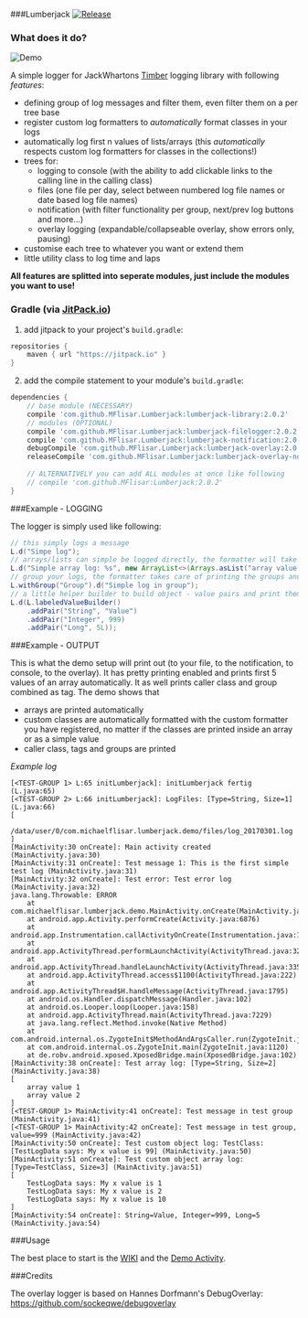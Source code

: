 ###Lumberjack [![Release](https://jitpack.io/v/MFlisar/Lumberjack.svg)](https://jitpack.io/#MFlisar/Lumberjack)

### What does it do?

![Demo](https://github.com/MFlisar/Lumberjack/blob/master/files/demo.gif?raw=true)

A simple logger for JackWhartons [Timber](https://github.com/JakeWharton/timber) logging library with following *features*:

* defining group of log messages and filter them, even filter them on a per tree base
* register custom log formatters to *automatically* format classes in your logs
* automatically log first n values of lists/arrays (this *automatically* respects custom log formatters for classes in the collections!)
* trees for:
  * logging to console (with the ability to add clickable links to the calling line in the calling class)
  * files (one file per day, select between numbered log file names or date based log file names)
  * notification (with filter functionality per group, next/prev log buttons and more...)
  * overlay logging (expandable/collapseable overlay, show errors only, pausing)
* customise each tree to whatever you want or extend them
* little utility class to log time and laps

**All features are splitted into seperate modules, just include the modules you want to use!**

### Gradle (via [JitPack.io](https://jitpack.io/))

1) add jitpack to your project's `build.gradle`:

```groovy
repositories {
    maven { url "https://jitpack.io" }
}
```

2) add the compile statement to your module's `build.gradle`:

```groovy
dependencies {
    // base module (NECESSARY)
	compile 'com.github.MFlisar.Lumberjack:lumberjack-library:2.0.2'
    // modules (OPTIONAL)
    compile 'com.github.MFlisar.Lumberjack:lumberjack-filelogger:2.0.2'
    compile 'com.github.MFlisar.Lumberjack:lumberjack-notification:2.0.2'
	debugCompile 'com.github.MFlisar.Lumberjack:lumberjack-overlay:2.0.2'
	releaseCompile 'com.github.MFlisar.Lumberjack:lumberjack-overlay-noop:2.0.2'
    
    // ALTERNATIVELY you can add ALL modules at once like following
    // compile 'com.github.MFlisar:Lumberjack:2.0.2'
}
```

###Example - LOGGING

The logger is simply used like following:

```groovy
// this simply logs a message
L.d("Simpe log");
// arrays/lists can simple be logged directly, the formatter will take care of it
L.d("Simple array log: %s", new ArrayList<>(Arrays.asList("array value 1", "array value 2")));
// group your logs, the formatter takes care of printing the groups and you can filter out groups if you want to
L.withGroup("Group").d("Simple log in group");
// a little helper builder to build object - value pairs and print them to the log
L.d(L.labeledValueBuilder()
    .addPair("String", "Value")
    .addPair("Integer", 999)
    .addPair("Long", 5L));
```


###Example - OUTPUT

This is what the demo setup will print out (to your file, to the notification, to console, to the overlay). It has pretty printing enabled and prints first 5 values of an array automatically. It as well prints caller class and group combined as tag. The demo shows that

* arrays are printed automatically
* custom classes are automatically formatted with the custom formatter you have registered, no matter if the classes are printed inside an array or as a simple value
* caller class, tags and groups are printed

*Example log*

```
[<TEST-GROUP 1> L:65 initLumberjack]: initLumberjack fertig (L.java:65)
[<TEST-GROUP 2> L:66 initLumberjack]: LogFiles: [Type=String, Size=1] (L.java:66)
[
	/data/user/0/com.michaelflisar.lumberjack.demo/files/log_20170301.log
]
[MainActivity:30 onCreate]: Main activity created (MainActivity.java:30)
[MainActivity:31 onCreate]: Test message 1: This is the first simple test log (MainActivity.java:31)
[MainActivity:32 onCreate]: Test error: Test error log (MainActivity.java:32)
java.lang.Throwable: ERROR
    at com.michaelflisar.lumberjack.demo.MainActivity.onCreate(MainActivity.java:32)
    at android.app.Activity.performCreate(Activity.java:6876)
    at android.app.Instrumentation.callActivityOnCreate(Instrumentation.java:1135)
    at android.app.ActivityThread.performLaunchActivity(ActivityThread.java:3207)
    at android.app.ActivityThread.handleLaunchActivity(ActivityThread.java:3350)
    at android.app.ActivityThread.access$1100(ActivityThread.java:222)
    at android.app.ActivityThread$H.handleMessage(ActivityThread.java:1795)
    at android.os.Handler.dispatchMessage(Handler.java:102)
    at android.os.Looper.loop(Looper.java:158)
    at android.app.ActivityThread.main(ActivityThread.java:7229)
    at java.lang.reflect.Method.invoke(Native Method)
    at com.android.internal.os.ZygoteInit$MethodAndArgsCaller.run(ZygoteInit.java:1230)
    at com.android.internal.os.ZygoteInit.main(ZygoteInit.java:1120)
    at de.robv.android.xposed.XposedBridge.main(XposedBridge.java:102)
[MainActivity:38 onCreate]: Test array log: [Type=String, Size=2] (MainActivity.java:38)
[
	array value 1
	array value 2
]
[<TEST-GROUP 1> MainActivity:41 onCreate]: Test message in test group (MainActivity.java:41)
[<TEST-GROUP 1> MainActivity:42 onCreate]: Test message in test group, value=999 (MainActivity.java:42)
[MainActivity:50 onCreate]: Test custom object log: TestClass: [TestLogData says: My x value is 99] (MainActivity.java:50)
[MainActivity:51 onCreate]: Test custom object array log: [Type=TestClass, Size=3] (MainActivity.java:51)
[
	TestLogData says: My x value is 1
	TestLogData says: My x value is 2
	TestLogData says: My x value is 10
]
[MainActivity:54 onCreate]: String=Value, Integer=999, Long=5 (MainActivity.java:54)
```

###Usage

The best place to start is the [WIKI](https://github.com/MFlisar/Lumberjack/wiki) and the [Demo Activity](https://github.com/MFlisar/Lumberjack/blob/master/demo/app/src/main/java/com/michaelflisar/lumberjack/demo/MainActivity.java).

###Credits

The overlay logger is based on Hannes Dorfmann's DebugOverlay: https://github.com/sockeqwe/debugoverlay
